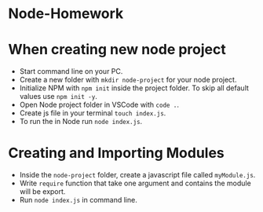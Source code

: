 # Node-Homework

# When creating new node project

* Start command line on your PC.  
* Create a new folder with `mkdir node-project` for your node project.
* Initialize NPM with `npm init` inside the project folder. To skip all default values use `npm init -y`.
* Open Node project folder in VSCode with `code .`.
* Create js file in your terminal `touch index.js`.
* To run the in Node run `node index.js`.

# Creating and Importing Modules

* Inside the `node-project` folder, create a javascript file called `myModule.js`.
* Write `require` function that take one argument and contains the module will be export.
* Run `node index.js` in command line.

